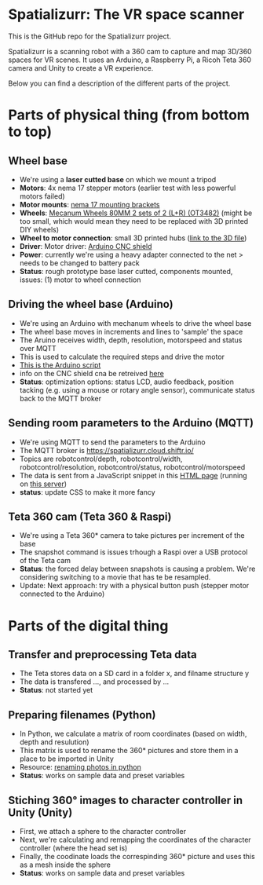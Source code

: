 # Spatializurr: The VR space scanner
This is the GitHub repo for the Spatializurr project.

Spatializurr is a scanning robot with a 360 cam to capture and map 3D/360 spaces for VR scenes.
It uses an Arduino, a Raspberry Pi, a Ricoh Teta 360 camera and Unity to create a VR experience.

Below you can find a description of the different parts of the project.

# Parts of physical thing (from bottom to top)
## Wheel base
* We're using a **laser cutted base** on which we mount a tripod
* **Motors**: 4x nema 17 stepper motors (earlier test with less powerful motors failed)
* **Motor mounts**: [nema 17 mounting brackets](https://www.hobbyelectronica.nl/product/bracket-nema-17/)
* **Wheels**: [Mecanum Wheels 80MM 2 sets of 2 (L+R) (OT3482)](https://www.otronic.nl/nl/mecanum-wiel-omnidirectioneel-wiel-80mm-a-geel-set.html) (might be too small, which would mean they need to be replaced with 3D printed DIY wheels)
* **Wheel to motor connection**: small 3D printed hubs ([link to the 3D file](https://a360.co/3ZwzRfF))
* **Driver**: Motor driver: [Arduino CNC shield](https://www.hobbyelectronica.nl/product/arduino-cnc-shield/)
* **Power**: currently we're using a heavy adapter connected to the net > needs to be changed to battery pack
* **Status**: rough prototype base laser cutted, components mounted, issues: (1) motor to wheel connection

## Driving the wheel base (Arduino)
* We're using an Arduino with mechanum wheels to drive the wheel base
* The wheel base moves in increments and lines to 'sample' the space
* The Aruino receives width, depth, resolution, motorspeed and status over MQTT
* This is used to calculate the required steps and drive the motor
* [This is the Arduino script](/driver/new_main/)
* info on the CNC shield cna be retreived [here](https://courses.ideate.cmu.edu/16-376/s2020/ref/text/hardware/cnc-shield.html)
* **Status**: optimization options: status LCD, audio feedback, position tacking (e.g. using a mouse or rotary angle sensor), communicate status back to the MQTT broker

## Sending room parameters to the Arduino (MQTT)
* We're using MQTT to send the parameters to the Arduino
* The MQTT broker is https://spatializurr.cloud.shiftr.io/
* Topics are robotcontrol/depth, robotcontrol/width, robotcontrol/resolution, robotcontrol/status, robotcontrol/motorspeed
* The data is sent from a JavaScript snippet in this [HTML page](/remote_app/) (running on [this server](https://bas.baccarne.be/spatializurr/))
* **status**: update CSS to make it more fancy

## Teta 360 cam (Teta 360 & Raspi)
* We're using a Teta 360* camera to take pictures per increment of the base
* The snapshot command is issues trhough a Raspi over a USB protocol of the Teta cam
* **Status**: the forced delay between snapshots is causing a problem. We're considering switching to a movie that has te be resampled.
* Update: Next approach: try with a physical button push (stepper motor connected to the Arduino)

# Parts of the digital thing
## Transfer and preprocessing Teta data
* The Teta stores data on a SD card in a folder x, and filname structure y
* The data is transfered ..., and processed by ...
* **Status**: not started yet

## Preparing filenames (Python)
* In Python, we calculate a matrix of room coordinates (based on width, depth and resulution)
* This matrix is used to rename the 360* pictures and store them in a place to be imported in Unity
* Resource: [renaming photos in python](https://www.youtube.com/watch?v=4HU5DiGD4lY)
* **Status**: works on sample data and preset variables

## Stiching 360° images to character controller in Unity (Unity)
* First, we attach a sphere to the character controller 
* Next, we're calculating and remapping the coordinates of the character controller (where the head set is)
* Finally, the coodinate loads the correspinding 360* picture and uses this as a mesh inside the sphere
* **Status**: works on sample data and preset variables
